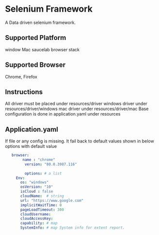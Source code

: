 # Selenium Framework 
A Data driven  selenium framework.
## Supported Platform
window 
Mac
saucelab 
browser stack
## Supported Browser 
Chrome, Firefox

## Instructions
All driver must be placed under resources/driver
windows driver under resources/driver/windows
mac driver under resources/driver/mac
Base configuration is done in application.yaml under resources
## Application.yaml
If file or any config is missing. It fail back to default values shown in below
options with default value
```yaml
   browser:
        name : "chrome"
         version: "80.0.3987.116"
          
         options: # a list 
     Env:
       os: "windows"
       osVersion: "10"
       isCloud : false
       cloudName:  # string 
       url: "https://www.google.com"
       implicitWaitTime: 0
       pageLoadTimeout: 300
       cloudUsername:
       cloudAccessKey:
       capability: # map 
       SystemInfo: # map System info for extent report. 
```
